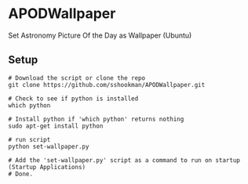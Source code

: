 # APODWallpaper
Set Astronomy Picture Of the Day as Wallpaper (Ubuntu)


Setup
---

```
# Download the script or clone the repo
git clone https://github.com/sshookman/APODWallpaper.git

# Check to see if python is installed
which python

# Install python if 'which python' returns nothing
sudo apt-get install python

# run script
python set-wallpaper.py

# Add the 'set-wallpaper.py' script as a command to run on startup (Startup Applications)
# Done.
```
